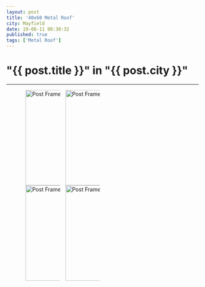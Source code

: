 ```yaml
---
layout: post
title: '40x60 Metal Roof'
city: Mayfield
date: 19-08-11 08:30:32
published: true
tags: ['Metal Roof']
---
```

<h1>"{{ post.title }}" in "{{ post.city }}"</h1>
<hr>

<div style="align: center; column-count: 4; padding: 0 50px 0 50px">
 <img src="{{ site.url }}/assets/projects/Mayfield-08-19/IMG_20190809_124149.jpg" alt="Post Frame Mayfield" height="250px" width="250px"/>
 <img src="{{ site.url }}/assets/projects/Mayfield-08-19/IMG_20190809_063922.jpg" alt="Post Frame Mayfield" height="250px" width="250px"/>
 <img src="{{ site.url }}/assets/projects/Mayfield-08-19/IMG_20190807_095918.jpg" alt="Post Frame Mayfield" height="250px" width="250px"/>
 <img src="{{ site.url }}/assets/projects/Mayfield-08-19/IMG_20190808_093607.jpg" alt="Post Frame Mayfield" height="250px" width="250px"/>
</div>
